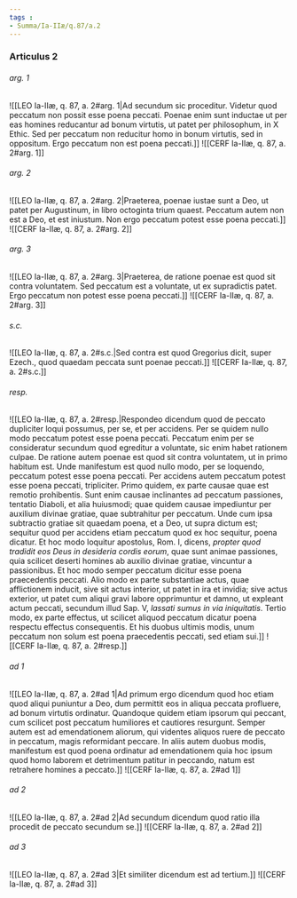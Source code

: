 ```yaml
---
tags : 
- Summa/Ia-IIæ/q.87/a.2
---
```


### Articulus 2

###### arg. 1
![[LEO Ia-IIæ, q. 87, a. 2#arg. 1|Ad secundum sic proceditur. Videtur quod peccatum non possit esse poena peccati. Poenae enim sunt inductae ut per eas homines reducantur ad bonum virtutis, ut patet per philosophum, in X Ethic. Sed per peccatum non reducitur homo in bonum virtutis, sed in oppositum. Ergo peccatum non est poena peccati.]]
![[CERF Ia-IIæ, q. 87, a. 2#arg. 1]]

###### arg. 2
![[LEO Ia-IIæ, q. 87, a. 2#arg. 2|Praeterea, poenae iustae sunt a Deo, ut patet per Augustinum, in libro octoginta trium quaest. Peccatum autem non est a Deo, et est iniustum. Non ergo peccatum potest esse poena peccati.]]
![[CERF Ia-IIæ, q. 87, a. 2#arg. 2]]

###### arg. 3
![[LEO Ia-IIæ, q. 87, a. 2#arg. 3|Praeterea, de ratione poenae est quod sit contra voluntatem. Sed peccatum est a voluntate, ut ex supradictis patet. Ergo peccatum non potest esse poena peccati.]]
![[CERF Ia-IIæ, q. 87, a. 2#arg. 3]]

###### s.c.
![[LEO Ia-IIæ, q. 87, a. 2#s.c.|Sed contra est quod Gregorius dicit, super Ezech., quod quaedam peccata sunt poenae peccati.]]
![[CERF Ia-IIæ, q. 87, a. 2#s.c.]]

###### resp.
![[LEO Ia-IIæ, q. 87, a. 2#resp.|Respondeo dicendum quod de peccato dupliciter loqui possumus, per se, et per accidens. Per se quidem nullo modo peccatum potest esse poena peccati. Peccatum enim per se consideratur secundum quod egreditur a voluntate, sic enim habet rationem culpae. De ratione autem poenae est quod sit contra voluntatem, ut in primo habitum est. Unde manifestum est quod nullo modo, per se loquendo, peccatum potest esse poena peccati. Per accidens autem peccatum potest esse poena peccati, tripliciter. Primo quidem, ex parte causae quae est remotio prohibentis. Sunt enim causae inclinantes ad peccatum passiones, tentatio Diaboli, et alia huiusmodi; quae quidem causae impediuntur per auxilium divinae gratiae, quae subtrahitur per peccatum. Unde cum ipsa subtractio gratiae sit quaedam poena, et a Deo, ut supra dictum est; sequitur quod per accidens etiam peccatum quod ex hoc sequitur, poena dicatur. Et hoc modo loquitur apostolus, Rom. I, dicens, *propter quod tradidit eos Deus in desideria cordis eorum*, quae sunt animae passiones, quia scilicet deserti homines ab auxilio divinae gratiae, vincuntur a passionibus. Et hoc modo semper peccatum dicitur esse poena praecedentis peccati. Alio modo ex parte substantiae actus, quae afflictionem inducit, sive sit actus interior, ut patet in ira et invidia; sive actus exterior, ut patet cum aliqui gravi labore opprimuntur et damno, ut expleant actum peccati, secundum illud Sap. V, *lassati sumus in via iniquitatis*. Tertio modo, ex parte effectus, ut scilicet aliquod peccatum dicatur poena respectu effectus consequentis. Et his duobus ultimis modis, unum peccatum non solum est poena praecedentis peccati, sed etiam sui.]]
![[CERF Ia-IIæ, q. 87, a. 2#resp.]]

###### ad 1
![[LEO Ia-IIæ, q. 87, a. 2#ad 1|Ad primum ergo dicendum quod hoc etiam quod aliqui puniuntur a Deo, dum permittit eos in aliqua peccata profluere, ad bonum virtutis ordinatur. Quandoque quidem etiam ipsorum qui peccant, cum scilicet post peccatum humiliores et cautiores resurgunt. Semper autem est ad emendationem aliorum, qui videntes aliquos ruere de peccato in peccatum, magis reformidant peccare. In aliis autem duobus modis, manifestum est quod poena ordinatur ad emendationem quia hoc ipsum quod homo laborem et detrimentum patitur in peccando, natum est retrahere homines a peccato.]]
![[CERF Ia-IIæ, q. 87, a. 2#ad 1]]

###### ad 2
![[LEO Ia-IIæ, q. 87, a. 2#ad 2|Ad secundum dicendum quod ratio illa procedit de peccato secundum se.]]
![[CERF Ia-IIæ, q. 87, a. 2#ad 2]]

###### ad 3
![[LEO Ia-IIæ, q. 87, a. 2#ad 3|Et similiter dicendum est ad tertium.]]
![[CERF Ia-IIæ, q. 87, a. 2#ad 3]]


